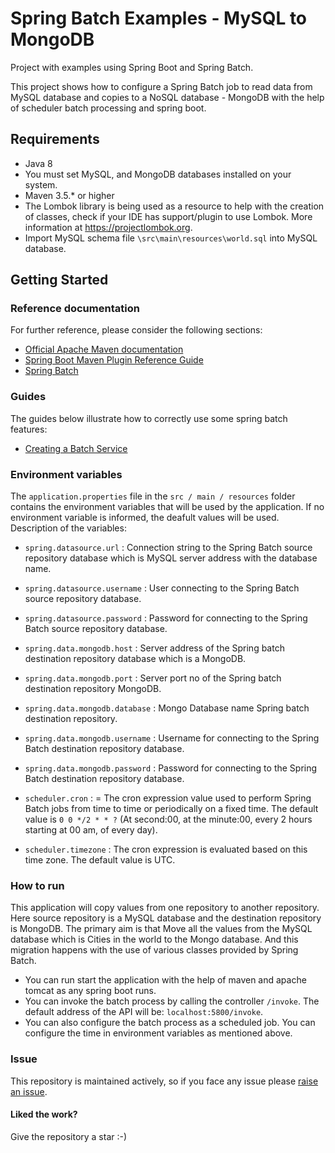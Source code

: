 # Spring Batch Examples - MySQL to MongoDB 

Project with examples using Spring Boot and Spring Batch.

This project shows how to configure a Spring Batch job to read data from MySQL database and copies to a NoSQL database - MongoDB with the help of scheduler batch processing and spring boot.

## Requirements

* Java 8
* You must set MySQL, and MongoDB databases installed on your system.
* Maven 3.5.* or higher
* The Lombok library is being used as a resource to help with the creation of classes, check if your IDE has support/plugin to use Lombok. More information at https://projectlombok.org.
* Import MySQL schema file `\src\main\resources\world.sql` into MySQL database.

## Getting Started

### Reference documentation
For further reference, please consider the following sections:

* [Official Apache Maven documentation](https://maven.apache.org/guides/index.html)
* [Spring Boot Maven Plugin Reference Guide](https://docs.spring.io/spring-boot/docs/2.2.1.RELEASE/maven-plugin/)
* [Spring Batch](https://docs.spring.io/spring-boot/docs/2.2.1.RELEASE/reference/htmlsingle/#howto-batch-applications)

### Guides
The guides below illustrate how to correctly use some spring batch features:

* [Creating a Batch Service](https://spring.io/guides/gs/batch-processing/)

### Environment variables
The `application.properties` file in the `src / main / resources` folder contains the environment variables that will be used by the application.
If no environment variable is informed, the deafult values ​​will be used.
Description of the variables:

* `spring.datasource.url` : Connection string to the Spring Batch source repository database which is MySQL server address with the database name.
* `spring.datasource.username` : User connecting to the Spring Batch source repository database. 
* `spring.datasource.password` : Password for connecting to the Spring Batch source repository database.

* `spring.data.mongodb.host` : Server address of the Spring batch destination repository database which is a MongoDB.
* `spring.data.mongodb.port` : Server port no of the Spring batch destination repository MongoDB.
* `spring.data.mongodb.database` : Mongo Database name Spring batch destination repository.
* `spring.data.mongodb.username` : Username for connecting to the Spring Batch destination repository database.
* `spring.data.mongodb.password` : Password for connecting to the Spring Batch destination repository database.

* `scheduler.cron` : = The cron expression value used to perform Spring Batch jobs from time to time or periodically on a fixed time. The default value is `0 0 */2 * * ?` (At second:00, at the minute:00, every 2 hours starting at 00 am, of every day). 
* `scheduler.timezone` : The cron expression is evaluated based on this time zone. The default value is UTC.

### How to run

This application will copy values from one repository to another repository. Here source repository is a MySQL database and the destination repository is MongoDB. The primary aim is that Move all the values from the MySQL database which is Cities in the world to the Mongo database. And this migration happens with the use of various classes provided by Spring Batch.

* You can run start the application with the help of maven and apache tomcat as any spring boot runs.
* You can invoke the batch process by calling the controller `/invoke`. The default address of the API will be: `localhost:5800/invoke`.
* You can also configure the batch process as a scheduled job. You can configure the time in environment variables as mentioned above.

### Issue
This repository is maintained actively, so if you face any issue please <a href="#">raise an issue</a>.

#### Liked the work?
Give the repository a star :-)
